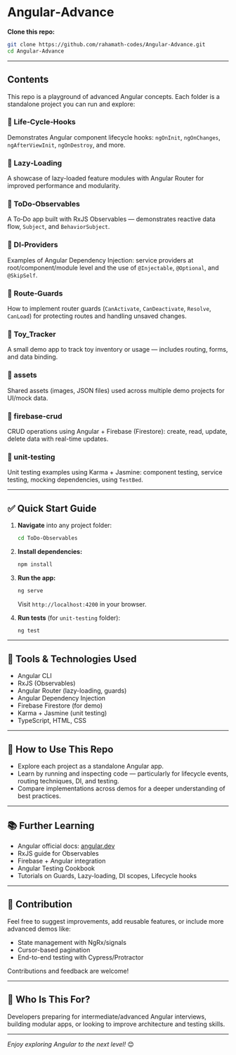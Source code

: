 # Angular‑Advance

**Clone this repo:**

```bash
git clone https://github.com/rahamath-codes/Angular-Advance.git
cd Angular-Advance
```

---

## Contents

This repo is a playground of advanced Angular concepts. Each folder is a standalone project you can run and explore:

### 🔹 Life‑Cycle‑Hooks  
Demonstrates Angular component lifecycle hooks: `ngOnInit`, `ngOnChanges`, `ngAfterViewInit`, `ngOnDestroy`, and more.

### 🔹 Lazy‑Loading  
A showcase of lazy-loaded feature modules with Angular Router for improved performance and modularity.

### 🔹 ToDo‑Observables  
A To‑Do app built with RxJS Observables — demonstrates reactive data flow, `Subject`, and `BehaviorSubject`.

### 🔹 DI‑Providers  
Examples of Angular Dependency Injection: service providers at root/component/module level and the use of `@Injectable`, `@Optional`, and `@SkipSelf`.

### 🔹 Route‑Guards  
How to implement router guards (`CanActivate`, `CanDeactivate`, `Resolve`, `CanLoad`) for protecting routes and handling unsaved changes.

### 🔹 Toy_Tracker  
A small demo app to track toy inventory or usage — includes routing, forms, and data binding.

### 🔹 assets  
Shared assets (images, JSON files) used across multiple demo projects for UI/mock data.

### 🔹 firebase‑crud  
CRUD operations using Angular + Firebase (Firestore): create, read, update, delete data with real-time updates.

### 🔹 unit‑testing  
Unit testing examples using Karma + Jasmine: component testing, service testing, mocking dependencies, using `TestBed`.

---

## ✅ Quick Start Guide

1. **Navigate** into any project folder:  
   ```bash
   cd ToDo-Observables
   ```
2. **Install dependencies:**  
   ```bash
   npm install
   ```
3. **Run the app:**  
   ```bash
   ng serve
   ```
   Visit `http://localhost:4200` in your browser.

4. **Run tests** (for `unit-testing` folder):  
   ```bash
   ng test
   ```

---

## 🔧 Tools & Technologies Used

- Angular CLI
- RxJS (Observables)
- Angular Router (lazy-loading, guards)
- Angular Dependency Injection
- Firebase Firestore (for demo)
- Karma + Jasmine (unit testing)
- TypeScript, HTML, CSS

---

## 🎯 How to Use This Repo

- Explore each project as a standalone Angular app.
- Learn by running and inspecting code — particularly for lifecycle events, routing techniques, DI, and testing.
- Compare implementations across demos for a deeper understanding of best practices.

---

## 📚 Further Learning

- Angular official docs: [angular.dev](https://angular.dev)
- RxJS guide for Observables
- Firebase + Angular integration
- Angular Testing Cookbook
- Tutorials on Guards, Lazy-loading, DI scopes, Lifecycle hooks

---

## 🙌 Contribution

Feel free to suggest improvements, add reusable features, or include more advanced demos like:
- State management with NgRx/signals
- Cursor-based pagination
- End-to-end testing with Cypress/Protractor

Contributions and feedback are welcome!

---

## 🧩 Who Is This For?

Developers preparing for intermediate/advanced Angular interviews, building modular apps, or looking to improve architecture and testing skills.

---

*Enjoy exploring Angular to the next level!* 😊

